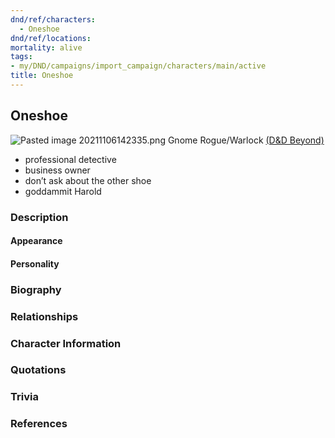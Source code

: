 ```yaml
---
dnd/ref/characters:
  - Oneshoe
dnd/ref/locations:
mortality: alive
tags:
- my/DND/campaigns/import_campaign/characters/main/active
title: Oneshoe
---
```


## Oneshoe

![Pasted image 20211106142335.png](/images/dnd/pc-onshoe.png)
Gnome Rogue/Warlock
[(D&D Beyond)](https://ddb.ac/characters/4096309/smb8F9)

- professional detective
- business owner
- don’t ask about the other shoe
- goddammit Harold

### Description

#### Appearance

#### Personality

### Biography

### Relationships

### Character Information

### Quotations

### Trivia

### References
